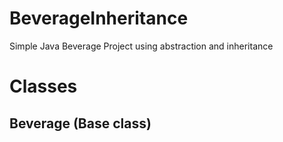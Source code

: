 # BeverageInheritance
Simple Java Beverage Project using abstraction and inheritance

# Classes
## Beverage (Base class)
